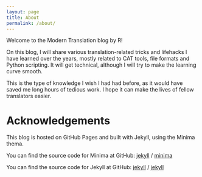 ```yaml
---
layout: page
title: About
permalink: /about/
---
```


Welcome to the Modern Translation blog by R!

On this blog, I will share various translation-related tricks and lifehacks I have learned over the years, mostly related to CAT tools, file formats and Python scripting. It will get technical, although I will try to make the learning curve smooth. 

This is the type of knowledge I wish I had had before, as it would have saved me long hours of tedious work. I hope it can make the lives of fellow translators easier. 

# Acknowledgements

This blog is hosted on GitHub Pages and built with Jekyll, using the Minima thema.

You can find the source code for Minima at GitHub:
[jekyll][jekyll-organization] /
[minima](https://github.com/jekyll/minima)

You can find the source code for Jekyll at GitHub:
[jekyll][jekyll-organization] /
[jekyll](https://github.com/jekyll/jekyll)


[jekyll-organization]: https://github.com/jekyll
